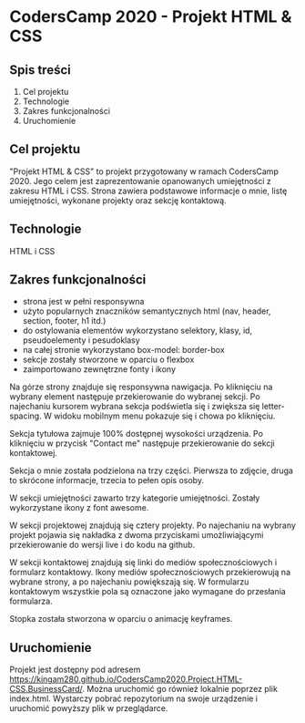 # CodersCamp 2020 - Projekt HTML & CSS

## Spis treści

1. Cel projektu
2. Technologie
3. Zakres funkcjonalności
4. Uruchomienie

## Cel projektu

"Projekt HTML & CSS" to projekt przygotowany w ramach CodersCamp 2020. Jego celem jest zaprezentowanie opanowanych umiejętności z zakresu HTML i CSS.
Strona zawiera podstawowe informacje o mnie, listę umiejętności, wykonane projekty oraz sekcję kontaktową.

## Technologie

HTML i CSS

## Zakres funkcjonalności

- strona jest w pełni responsywna
- użyto popularnych znaczników semantycznych html (nav, header, section, footer, h1 itd.)
- do ostylowania elementów wykorzystano selektory, klasy, id, pseudoelementy i pesudoklasy
- na całej stronie wykorzystano box-model: border-box
- sekcje zostały stworzone w oparciu o flexbox
- zaimportowano zewnętrzne fonty i ikony

Na górze strony znajduje się responsywna nawigacja. Po kliknięciu na wybrany element następuje przekierowanie do wybranej sekcji. Po najechaniu kursorem wybrana sekcja podświetla się i zwiększa się letter-spacing. W widoku mobilnym menu pokazuje się i chowa po kliknięciu.

Sekcja tytułowa zajmuje 100% dostępnej wysokości urządzenia. Po kliknięciu w przycisk "Contact me" następuje przekierowanie do sekcji kontaktowej.

Sekcja o mnie została podzielona na trzy części. Pierwsza to zdjęcie, druga to skrócone informacje, trzecia to pełen opis osoby.

W sekcji umiejętności zawarto trzy kategorie umiejętności. Zostały wykorzystane ikony z font awesome.

W sekcji projektowej znajdują się cztery projekty. Po najechaniu na wybrany projekt pojawia się nakładka z dwoma przyciskami umożliwiającymi przekierowanie do wersji live i do kodu na github.

W sekcji kontaktowej znajdują się linki do mediów społecznościowych i formularz kontaktowy. Ikony mediów społecznościowych przekierowują na wybrane strony, a po najechaniu powiększają się. W formularzu kontaktowym wszystkie pola są oznaczone jako wymagane do przesłania formularza.

Stopka została stworzona w oparciu o animację keyframes.

## Uruchomienie

Projekt jest dostępny pod adresem https://kingam280.github.io/CodersCamp2020.Project.HTML-CSS.BusinessCard/. Można uruchomić go również lokalnie poprzez plik index.html. Wystarczy pobrać repozytorium na swoje urządzenie i uruchomić powyższy plik w przeglądarce.
